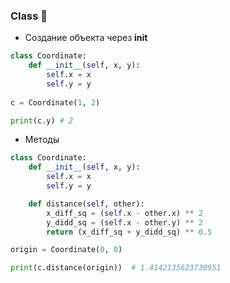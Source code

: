 ### Class :thought_balloon:

* Cоздание объекта через ____init____

```python
class Coordinate:
    def __init__(self, x, y):
        self.x = x
        self.y = y
        
c = Coordinate(1, 2)

print(c.y) # 2
```

* Методы 

```python
class Coordinate:
    def __init__(self, x, y):
        self.x = x
        self.y = y

    def distance(self, other):
        x_diff_sq = (self.x - other.x) ** 2
        y_didd_sq = (self.x - other.y) ** 2
        return (x_diff_sq + y_didd_sq) ** 0.5

origin = Coordinate(0, 0)

print(c.distance(origin))  # 1.4142135623730951
```
